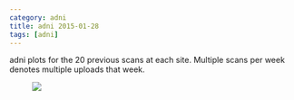 ```yaml
---
category: adni
title: adni 2015-01-28
tags: [adni]
---
```

adni plots for the 20 previous scans at each site. Multiple scans per week denotes multiple uploads that week.
<figure>
    <a href="{{ production_url }}/spins/assets/images/adni/15-01-28_ADNI_QC.png"><img src="{{ production_url }}/spins/assets/images/adni/15-01-28_ADNI_QC.png"></a>
</figure>

